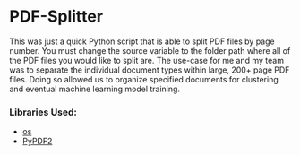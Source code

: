 # PDF-Splitter

This was just a quick Python script that is able to split PDF files by page number. You must change the source variable to the folder path where all of the PDF files you would like to split are. The use-case for me and my team was to separate the individual document types within large, 200+ page PDF files. Doing so allowed us to organize specified documents for clustering and eventual machine learning model training.

### Libraries Used:
- [os](https://docs.python.org/3/library/os.html)
- [PyPDF2](https://pypdf2.readthedocs.io/en/3.0.0/)
